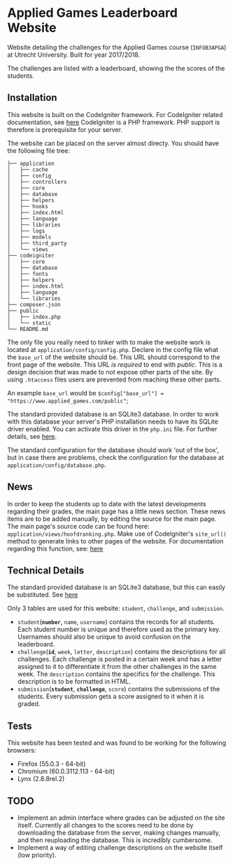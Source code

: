 # Applied Games Leaderboard Website
Website detailing the challenges for the Applied Games course (`INFOB3APGA`) at Utrecht University. Built for year 2017/2018.

The challenges are listed with a leaderboard, showing the the scores of the students.

## Installation
This website is built on the CodeIgniter framework. For CodeIgniter related documentation, see [here](https://www.codeigniter.com/user_guide/)
CodeIgniter is a PHP framework. PHP support is therefore is prerequisite for your server.

The website can be placed on the server almost directy. You should have the following file tree:
```
├── application
│   ├── cache
│   ├── config
│   ├── controllers
│   ├── core
│   ├── database
│   ├── helpers
│   ├── hooks
│   ├── index.html
│   ├── language
│   ├── libraries
│   ├── logs
│   ├── models
│   ├── third_party
│   └── views
├── codeigniter
│   ├── core
│   ├── database
│   ├── fonts
│   ├── helpers
│   ├── index.html
│   ├── language
│   └── libraries
├── composer.json
├── public
│   ├── index.php
│   └── static
└── README.md
```

The only file you really need to tinker with to make the website work is located at `application/config/config.php`.
Declare in the config file what the `base_url` of the website should be. This URL should correspond to the front page of the website. This URL _is required_ to end with _public_. This is a design decision that was made to not expose other parts of the site. By using `.htaccess` files users are prevented from reaching these other parts.

An example `base_url` would be `$config["base_url"] = "https://www.applied_games.com/public"`;

The standard provided database is an SQLite3 database. In order to work with this database your server's PHP installation needs to have its SQLite driver enabled. You can activate this driver in the `php.ini` file. For further details, see [here](https://wiki.archlinux.org/index.php/PHP#Sqlite).

The standard configuration for the database should work 'out of the box', but in case there are problems, check the configuration for the database at `application/config/database.php`.

## News 
In order to keep the students up to date with the latest developments regarding their grades, the main page has a little news section. These news items are to be added manually, by editing the source for the main page. The main page's source code can be found here: ` application/views/hoofdranking.php`. Make use of CodeIgniter's `site_url()` method to generate links to other pages of the website. For documentation regarding this function, see: [here](https://www.codeigniter.com/user_guide/helpers/url_helper?highlight=site_url#site_url)

## Technical Details
The standard provided database is an SQLite3 database, but this can easily be substituted. See [here](https://www.codeigniter.com/user_guide/database/configuration.html)

Only 3 tables are used for this website: `student`, `challenge`, and `submission`.

+ `student`(**`number`**, `name`, `username`) contains the records for all students. Each student number is unique and therefore used as the primary key. Usernames should also be unique to avoid confusion on the leaderboard.
+ `challenge`(**`id`**, `week`, `letter`, `description`) contains the descriptions for all challenges. Each challenge is posted in a certain week and has a letter assigned to it to differentiate it from the other challenges in the same week. The `description` contains the specifics for the challenge. This description is to be formatted in HTML.
+ `submission`(**`student`**, **`challenge`**, `score`) contains the submissions of the students. Every submission gets a score assigned to it when it is graded.

## Tests
This website has been tested and was found to be working for the following browsers:
* Firefox (55.0.3 - 64-bit)
* Chromium (60.0.3112.113 - 64-bit)
* Lynx (2.8.8rel.2)

## TODO
+ Implement an admin interface where grades can be adjusted on the site itself. Currently all changes to the scores need to be done by downloading the database from the server, making changes manually, and then reuploading the database. This is incredibly cumbersome.
+ Implement a way of editing challenge descriptions on the website itself (low priority).
